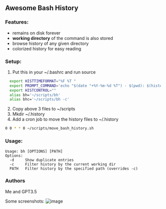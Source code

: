  ## Awesome Bash History

### Features: 
- remains on disk forever 
- **working directory** of the command is also stored
- browse history of any given directory
- colorized history for easy reading

### Setup:
1. Put this in your ~/.bashrc and run source
```bash
  export HISTTIMEFORMAT="%F %T "
  export PROMPT_COMMAND='echo "$(date "+%Y-%m-%d %T") - $(pwd): $(history 1 | sed -r "s/^\s*[0-9]+\s*//")" >> ~/.my_bash_hist'
  export HISTCONTROL=""
  alias bh='~/scripts/bh'
  alias bhc='~/scripts/bh -c'
```
2. Copy above 3 files to ~/scripts
3. Mkdir ~/.history
4. Add a cron job to move the history files to ~/.history
```bash
0 0 * * 0 ~/scripts/move_bash_history.sh
```


### Usage:
```
Usage: bh [OPTIONS] [PATH]
Options:
  -d     Show duplicate entries
  -c     Filter history by the current working dir
  PATH   Filter history by the specified path (overrides -c)
```

### Authors
Me and GPT3.5

Some screenshots:
![image](https://github.com/kalyan0510/ScriptDump/assets/14043633/1b147797-085a-4a05-9a27-185ab73d4b84)
